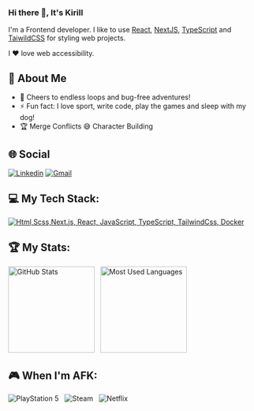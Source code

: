 ### Hi there 👋, It's Kirill

I'm a Frontend developer. I like to use [React](https://reactjs.org/), [NextJS](https://nextjs.org/), [TypeScript](https://www.typescriptlang.org/) and [TaiwildCSS](https://tailwindcss.com/) for styling web projects.

I ❤️ love web accessibility.


## 💫 About Me
- 🚀 Cheers to endless loops and bug-free adventures!
- ⚡ Fun fact: I love sport, write code, play the games and sleep with my dog!
- 🏆 Merge Conflicts 😅 Character Building

## 🌐 Social
   
[![Linkedin](https://skillicons.dev/icons?i=linkedin&theme=dark)](https://www.linkedin.com/in/kirill-h)
[![Gmail](https://skillicons.dev/icons?i=gmail&theme=dark)](mailto:kirillhorushevskiy@gmail.com)

## 💻 My Tech Stack:

[![Html,Scss,Next.js, React, JavaScript, TypeScript, TailwindCss, Docker](https://skillicons.dev/icons?i=html,scss,next,react,js,ts,tailwindcss)](https://skillicons.dev)


## 🏆 My Stats:

<p>
    <img height=175 alt="GitHub Stats" src="https://github-readme-stats.vercel.app/api?username=Kirill-H-FrontEnd&show_icons=true&count_private=true&theme=dark" />&nbsp;&nbsp;
    <img height=175 alt="Most Used Languages" src="https://github-readme-stats.vercel.app/api/top-langs/?username=Kirill-H-FrontEnd&layout=compact&theme=dark" />&nbsp;&nbsp;
</p>

## 🎮 When I'm AFK:

![PlayStation 5](https://img.shields.io/badge/Playstation%205-003791?style=for-the-badge&logo=playstation-5&logoColor=white) &nbsp;
![Steam](https://img.shields.io/badge/steam-%23000000.svg?style=for-the-badge&logo=steam&logoColor=white) &nbsp;
![Netflix](https://img.shields.io/badge/Netflix-E50914?style=for-the-badge&logo=netflix&logoColor=white) &nbsp;

</div>




